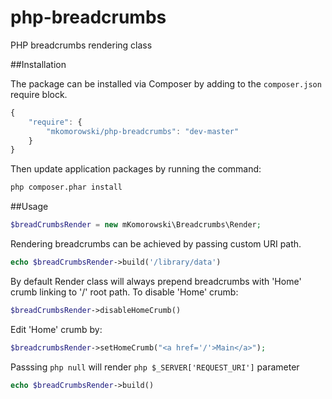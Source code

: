 # php-breadcrumbs
PHP breadcrumbs rendering class

##Installation

The package can be installed via Composer by adding to the ```composer.json``` require block.
```javascript
{
    "require": {
        "mkomorowski/php-breadcrumbs": "dev-master"
    }
}
```

Then update application packages by running the command:
```sh
php composer.phar install
```

##Usage
```php
$breadCrumbsRender = new mKomorowski\Breadcrumbs\Render;
```

Rendering breadcrumbs can be achieved by passing custom URI path.
```php
echo $breadCrumbsRender->build('/library/data')
```

By default Render class will always prepend breadcrumbs with 'Home' crumb linking to '/' root path. To disable 'Home' crumb:
```php
$breadCrumbsRender->disableHomeCrumb()
```

Edit 'Home' crumb by:
```php
$breadcrumbsRender->setHomeCrumb("<a href='/'>Main</a>");
```

Passsing `php null` will render `php $_SERVER['REQUEST_URI']` parameter
```php
echo $breadCrumbsRender->build()
```